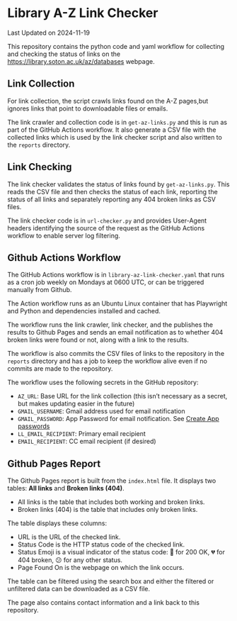 # Library A-Z Link Checker

Last Updated on 2024-11-19

This repository contains the python code and yaml workflow for
collecting and checking the status of links on the
<https://library.soton.ac.uk/az/databases> webpage.

## Link Collection

For link collection, the script crawls links found on the A-Z pages,but
ignores links that point to downloadable files or emails.

The link crawler and collection code is in `get-az-links.py` and this is
run as part of the GitHub Actions workflow. It also generate a CSV file
with the collected links which is used by the link checker script and
also written to the `reports` directory.

## Link Checking

The link checker validates the status of links found by
`get-az-links.py`. This reads the CSV file and then checks the status of
each link, reporting the status of all links and separately reporting
any 404 broken links as CSV files.

The link checker code is in `url-checker.py` and provides User-Agent
headers identifying the source of the request as the GitHub Actions
workflow to enable server log filtering.

## Github Actions Workflow

The GitHub Actions workflow is in `library-az-link-checker.yaml` that
runs as a cron job weekly on Mondays at 0600 UTC, or can be triggered
manually from Github.

The Action workflow runs as an Ubuntu Linux container that has
Playwright and Python and dependencies installed and cached.

The workflow runs the link crawler, link checker, and the publishes the
results to Github Pages and sends an email notification as to whether
404 broken links were found or not, along with a link to the results.

The workflow is also commits the CSV files of links to the repository in
the `reports` directory and has a job to keep the workflow alive even if
no commits are made to the repository.

The workflow uses the following secrets in the GitHub repository:

- `AZ_URL`: Base URL for the link collection (this isn’t necessary as a
  secret, but makes updating easier in the future)
- `GMAIL_USERNAME`: Gmail address used for email notification
- `GMAIL_PASSWORD`: App Password for email notification. See [Create App
  passwords](https://knowledge.workspace.google.com/kb/how-to-create-app-passwords-000009237)
- `LL_EMAIL_RECIPIENT`: Primary email recipient
- `EMAIL_RECIPIENT`: CC email recipient (if desired)

## Github Pages Report

The Github Pages report is built from the `index.html` file. It displays
two tables: **All links** and **Broken links (404)**.

- All links is the table that includes both working and broken links.
- Broken links (404) is the table that includes only broken links.

The table displays these columns:

- URL is the URL of the checked link.
- Status Code is the HTTP status code of the checked link.
- Status Emoji is a visual indicator of the status code: 💙 for 200 OK,
  💔 for 404 broken, 😕 for any other status.
- Page Found On is the webpage on which the link occurs.

The table can be filtered using the search box and either the filtered
or unfiltered data can be downloaded as a CSV file.

The page also contains contact information and a link back to this
repository.
